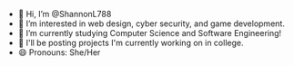 - 👋 Hi, I’m @ShannonL788
- 👀 I’m interested in web design, cyber security, and game development.
- 🌱 I’m currently studying Computer Science and Software Engineering!
- 💞️ I'll be posting projects I'm currently working on in college.
- 😄 Pronouns: She/Her


<!---
ShannonL788/ShannonL788 is a ✨ special ✨ repository because its `README.md` (this file) appears on your GitHub profile.
You can click the Preview link to take a look at your changes.
--->
